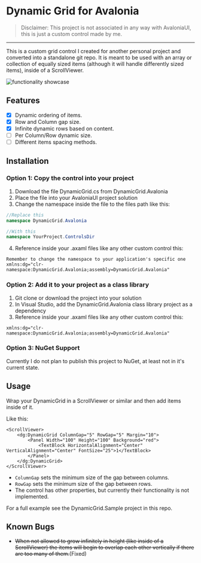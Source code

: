 # Dynamic Grid for Avalonia

> Disclaimer: This project is not associated in any way with AvaloniaUI, this is just a custom control made by me.

---

This is a custom grid control I created for another personal project and converted into a standalone git repo. 
It is meant to be used with an array or collection of equally sized items (although it will handle differently sized items),
inside of a ScrollViewer.

![functionality showcase](https://github.com/TomasBusch/AvaloniaDynamicGrid/blob/master/images/showcase.gif?raw=true)

## Features
- [x] Dynamic ordering of items.
- [x] Row and Column gap size. 
- [x] Infinite dynamic rows based on content.
- [ ] Per Column/Row dynamic size.
- [ ] Different items spacing methods.

## Installation

### Option 1: Copy the control into your project

1. Download the file DynamicGrid.cs from DynamicGrid.Avalonia
2. Place the file into your AvaloniaUI project solution
3. Change the namespace inside the file to the files path like this:
```c#
//Replace this
namespace DynamicGrid.Avalonia

//With this
namespace YourProject.ControlsDir
```
4. Reference inside your .axaml files like any other custom control this:
```xaml
Remember to change the namespace to your application's specific one
xmlns:dg="clr-namespace:DynamicGrid.Avalonia;assembly=DynamicGrid.Avalonia"
```

### Option 2: Add it to your project as a class library
1. Git clone or download the project into your solution
2. In Visual Studio, add the DynamicGrid.Avalonia class library project as a dependency
3. Reference inside your .axaml files like any other custom control this:
```xaml
xmlns:dg="clr-namespace:DynamicGrid.Avalonia;assembly=DynamicGrid.Avalonia"
```

### Option 3: NuGet Support
Currently I do not plan to publish this project to NuGet, at least not in it's current state.

## Usage

Wrap your DynamicGrid in a ScrollViewer or similar and then add items inside of it.

Like this:
```xaml
<ScrollViewer>
	<dg:DynamicGrid ColumnGap="5" RowGap="5" Margin="10">
		<Panel Width="100" Height="100" Background="red">
			<TextBlock HorizontalAlignment="Center" VerticalAlignment="Center" FontSize="25">1</TextBlock>
		</Panel>
	</dg:DynamicGrid>
</ScrollViewer>
```
* `ColumnGap` sets the minimum size of the gap between columns.
* `RowGap` sets the minimum size of the gap between rows.
* The control has other properties, but currently their functionality is not implemented.

For a full example see the DynamicGrid.Sample project in this repo.

## Known Bugs
* ~~When not allowed to grow infinitely in height (like inside of a ScrollViewer)
the items will begin to overlap each other vertically if there are too many of them.~~(Fixed)
